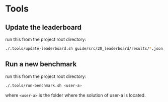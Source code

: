 # Tools

## Update the leaderboard

run this from the project root directory:

```sh
./.tools/update-leaderboard.sh guide/src/20_leaderboard/results/*.json
```

## Run a new benchmark

run this from the project root directory:

```sh
./.tools/run-benchmark.sh <user-a>
```

where `<user-a>` is the folder where the solution of user-a is located.